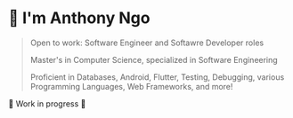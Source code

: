 # 👋 I'm Anthony Ngo

> Open to work: Software Engineer and Softawre Developer roles
>
> Master's in Computer Science, specialized in Software Engineering
>
> Proficient in Databases, Android, Flutter, Testing, Debugging, various Programming Languages, Web Frameworks, and more!

🚧 Work in progress 🚧
